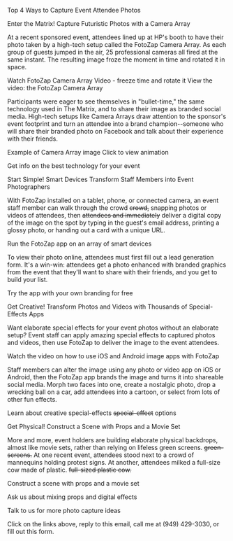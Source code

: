 
 
Top 4 Ways to Capture Event Attendee Photos
 
Enter the Matrix! Capture Futuristic Photos with a Camera Array
 
At a recent sponsored event, attendees lined up at HP's booth to have their photo taken by a high-tech setup called the FotoZap Camera Array. As each group of guests jumped in the air, 25 professional cameras all fired at the same instant. The resulting image froze the moment in time and rotated it in space.

 
Watch FotoZap Camera Array Video - freeze time and rotate it
View the video: the FotoZap Camera Array
 
Participants were eager to see themselves in "bullet-time," the same technology used in The Matrix, and to share their image as branded social media. High-tech setups like Camera Arrays draw attention to the sponsor's event footprint and turn an attendee into a brand champion--someone who will share their branded photo on Facebook and talk about their experience with their friends.

 
 Example of Camera Array image
Click to view animation
 
Get info on the best technology for your event
 

Start Simple! Smart Devices Transform Staff Members into Event Photographers
 
With FotoZap installed on a tablet, phone, or connected camera, an event staff member can walk through the <span class="added-text">crowd</span> <strike>crowd,</strike> snapping photos or videos of <span class="added-text">attendees, then</span> <strike>attendees and immediately</strike> deliver a digital copy of the image <span class="added-text">on the spot</span> by typing in the guest's email address, printing a glossy photo, or handing out a card with a unique URL.

 
Run the FotoZap app on an array of smart devices
 
To view their photo online, attendees must first fill out a lead generation form. It's a win-win: attendees get a photo enhanced with branded graphics from the event that they'll want to share with their friends, and you get to build your list.

 
Try the app with your own branding for free
 

Get Creative! Transform Photos and Videos with Thousands of Special-Effects Apps
 
Want elaborate special effects for your event photos without an elaborate setup? Event staff can apply amazing special effects to captured photos and videos, then use FotoZap to deliver the image to the event attendees.

 
Watch the video on how to use iOS and Android image apps with FotoZap
 
Staff members can alter the image using any photo or video app on iOS or Android, then the FotoZap app brands the image and turns it into shareable social media. Morph two faces into one, create a nostalgic photo, drop a wrecking ball on a car, add attendees into a cartoon, or select from lots of other fun effects.

 
Learn about creative <span class="added-text">special-effects</span> <strike>special-effect</strike> options
 

Get Physical! Construct a Scene with Props and a Movie Set
 
More and more, event holders are building elaborate physical backdrops, almost like movie sets, rather than relying on lifeless <span class="added-text">green screens.</span> <strike>green-screens.</strike> At one recent event, attendees stood next to a crowd of mannequins holding protest signs. At another, attendees milked a <span class="added-text">full-size cow made of plastic.</span> <strike>full-sized plastic cow.</strike>

 
Construct a scene with props and a movie set
 
Ask us about mixing props and digital effects
 

Talk to us for more photo capture ideas
 
Click on the links above, reply to this email, call me at (949) 429-3030, or fill out this form.
